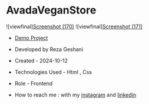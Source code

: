 # AvadaVeganStore
![viewfinal][Screenshot (170)](https://github.com/user-attachments/assets/398e3d42-7086-4a77-b9ae-3bc0273f9a0f)
![viewfinal][Screenshot (171)](https://github.com/user-attachments/assets/41fa9326-4d29-4e31-8613-5dec2434dfd4)

- [Demo Project](https://rezageshaniweb.github.io/AvadaVeganStore/)

- Developed by Reza Geshani

- Created - 2024-10-12

- Technologies Used - Html , Css

- Role - Frontend

- How to reach me : with my [instagram](https://www.instagram.com/rezageshani_web) and [linkedin](http://www.linkedin.com/in/reza-geshani-web)
